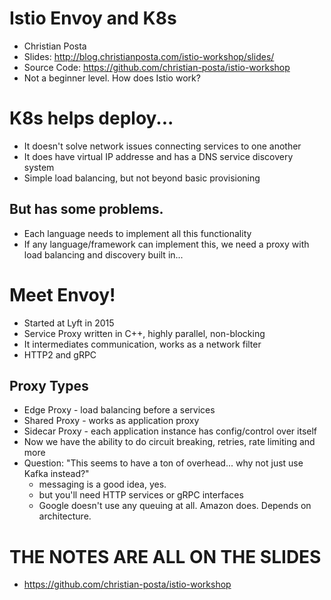 # Istio Envoy and K8s
* Christian Posta
* Slides: http://blog.christianposta.com/istio-workshop/slides/
* Source Code: https://github.com/christian-posta/istio-workshop
* Not a beginner level. How does Istio work?

# K8s helps deploy...
* It doesn't solve network issues connecting services to one another
* It does have virtual IP addresse and has a DNS service discovery system
* Simple load balancing, but not beyond basic provisioning

## But has some problems.
* Each language needs to implement all this functionality
* If any language/framework can implement this, we need a proxy with load balancing and discovery built in...

# Meet Envoy!
* Started at Lyft in 2015
* Service Proxy written in C++, highly parallel, non-blocking
* It intermediates communication, works as a network filter
* HTTP2 and gRPC

## Proxy Types
* Edge Proxy - load balancing before a services
* Shared Proxy - works as application proxy
* Sidecar Proxy - each application instance has config/control over itself
* Now we have the ability to do circuit breaking, retries, rate limiting and more
* Question: "This seems to have a ton of overhead... why not just use Kafka instead?"
  * messaging is a good idea, yes.
  * but you'll need HTTP services or gRPC interfaces
  * Google doesn't use any queuing at all. Amazon does. Depends on architecture.

# THE NOTES ARE ALL ON THE SLIDES
* https://github.com/christian-posta/istio-workshop
